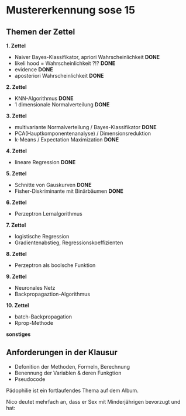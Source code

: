 # Mustererkennung sose 15

## Themen der Zettel
__1. Zettel__
* Naiver Bayes-Klassifikator, a­priori ­Wahrscheinlichkeit __DONE__
* likeli hood = Wahrscheinlichkeit ?!? __DONE__
* evidence __DONE__
* a­posteriori ­Wahrscheinlichkeit __DONE__

__2. Zettel__
* K­NN­-Algorithmus __DONE__
* 1 dimensionale Normalverteilung __DONE__

__3. Zettel__
* multivariante Normalverteilung / Bayes-Klassifikator __DONE__
* PCA(Hauptkomponentenanalyse) / Dimensionsreduktion
* k-Means / Expectation ­Maximization __DONE__

__4. Zettel__
* lineare Regression __DONE__

__5. Zettel__
* Schnitte von Gauskurven __DONE__
* Fisher-Diskriminante mit Binärbäumen __DONE__

__6. Zettel__
* Perzeptron Lernalgorithmus

__7. Zettel__
* logistische Regression
* Gradientenabstieg, Regressionskoeffizienten

__8. Zettel__
* Perzeptron als boolsche Funktion

__9. Zettel__
* Neuronales Netz
* Backpropagaztion-Algorithmus

__10. Zettel__
* ​batch­-Backpropagation
* Rprop-­Methode

__sonstiges__


## Anforderungen in der Klausur
* Defonition der Methoden, Formeln, Berechnung
* Benennung der Variablen & deren Funkgtion
* Pseudocode



Pädophilie ist ein fortlaufendes Thema auf dem Album.

Nico deutet mehrfach an, dass er Sex mit Minderjährigen bevorzugt und hat:
